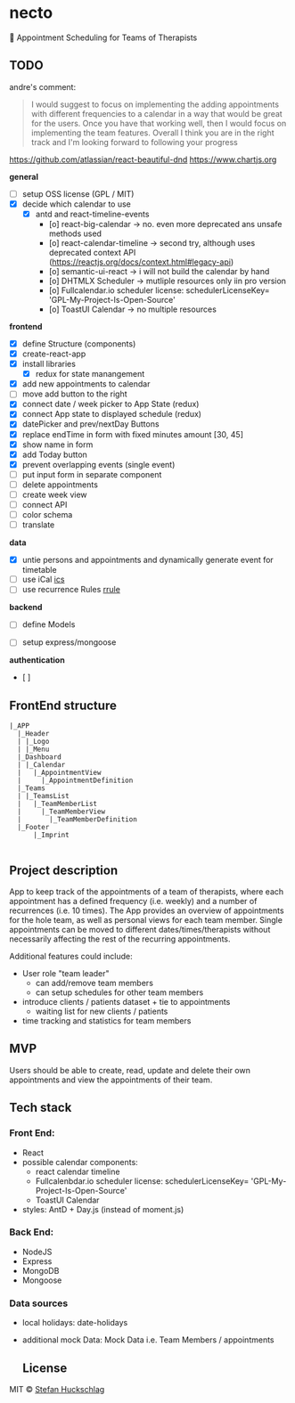 # necto

📅 Appointment Scheduling for Teams of Therapists

## TODO
andre's comment:
> I would suggest to focus on implementing the adding appointments with different frequencies to a calendar in a way that would be great for the users. Once you have that working well, then I would focus on implementing the team features. Overall I think you are in the right track and I'm looking forward to following your progress

https://github.com/atlassian/react-beautiful-dnd
https://www.chartjs.org

**general**
- [ ] setup OSS license (GPL / MIT)
- [x] decide which calendar to use
  - [x] antd and react-timeline-events
    - [o] react-big-calendar -> no. even more deprecated ans unsafe methods used
    - [o] react-calendar-timeline -> second try, although uses deprecated context API (https://reactjs.org/docs/context.html#legacy-api)
    - [o] semantic-ui-react -> i will not build the calendar by hand
    - [o] DHTMLX Scheduler -> mutliple resources only iin pro version
    - [o] Fullcalendar.io scheduler license: schedulerLicenseKey= 'GPL-My-Project-Is-Open-Source'
    - [o] ToastUI Calendar -> no multiple resources

**frontend**
- [x] define Structure (components)
- [x] create-react-app
- [x] install libraries
  - [x] redux for state manangement
- [x] add new appointments to calendar
- [ ] move add button to the right
- [x] connect date / week picker to App State (redux)
- [x] connect App state to displayed schedule (redux)
- [x] datePicker and prev/nextDay Buttons
- [x] replace endTime in form with fixed minutes amount [30, 45]
- [x] show name in form
- [x] add Today button
- [x] prevent overlapping events (single event)
- [ ] put input form in separate component
- [ ] delete appointments
- [ ] create week view
- [ ] connect API
- [ ] color schema
- [ ] translate

**data**
- [x] untie persons and appointments and dynamically generate event for timetable
- [ ] use iCal [ics](https://www.npmjs.com/package/ics)
- [ ] use recurrence Rules [rrule](https://www.npmjs.com/package/rrule)

**backend**
- [ ] define Models
- [ ] setup express/mongoose


**authentication**
- [ ]

## FrontEnd structure
```
|_APP
  |_Header
  | |_Logo
  | |_Menu
  |_Dashboard
  | |_Calendar
  |   |_AppointmentView
  |     |_AppointmentDefinition
  |_Teams
  | |_TeamsList
  |   |_TeamMemberList
  |     |_TeamMemberView
  |       |_TeamMemberDefinition
  |_Footer
      |_Imprint


```
## Project description

App to keep track of the appointments of a team of therapists, where each appointment has a defined frequency (i.e. weekly) and a number of recurrences (i.e. 10 times). The App provides an overview of appointments for the hole team, as well as personal views for each team member. Single appointments can be moved to different dates/times/therapists without necessarily affecting the rest of the recurring appointments.

Additional features could include:

- User role "team leader"
  - can add/remove team members
  - can setup schedules for other team members
- introduce clients / patients dataset + tie to appointments
  - waiting list for new clients / patients
- time tracking and statistics for team members

## MVP

Users should be able to create, read, update and delete their own appointments and view the appointments of their team.

## Tech stack
### Front End:

- React
- possible calendar components:
  - react calendar timeline
  - Fullcalenbdar.io scheduler license: schedulerLicenseKey= 'GPL-My-Project-Is-Open-Source'
  - ToastUI Calendar
- styles: AntD + Day.js (instead of moment.js)

### Back End:

- NodeJS
- Express
- MongoDB
- Mongoose

### Data sources
- local holidays: date-holidays
- additional mock Data: Mock Data
  i.e. Team Members / appointments

  ## License

MIT © [Stefan Huckschlag](https://github.com/hucki)